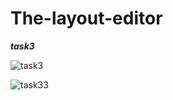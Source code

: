# The-layout-editor

***task3***


![task3](https://user-images.githubusercontent.com/47654208/111645071-81a3d800-8828-11eb-8946-21a0050f41f6.gif)

![task33](https://user-images.githubusercontent.com/47654208/111645085-84063200-8828-11eb-8f00-92b55b2d7a5b.gif)

